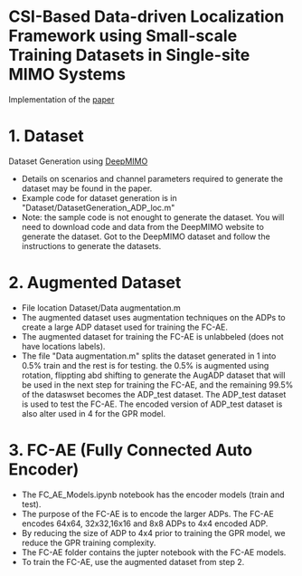 # CSI-Based Data-driven Localization Framework using Small-scale Training Datasets in Single-site MIMO Systems
Implementation of the [paper](https://arxiv.org/abs/2304.11455)
# 1. Dataset 
Dataset Generation using [DeepMIMO](https://www.deepmimo.net/) 
- Details on scenarios and channel parameters required to generate the dataset may be found in the paper.
- Example code for dataset generation is in "Dataset/DatasetGeneration_ADP_loc.m"
- Note: the sample code is not enought to generate the dataset.  You will need to download code and data from the DeepMIMO website to generate the dataset. Got to the DeepMIMO dataset and follow the instructions to generate the datasets. 
# 2. Augmented Dataset
- File location Dataset/Data augmentation.m
- The augmented dataset uses augmentation techniques on the ADPs to create a large ADP dataset used for training the FC-AE.
- The augmented dataset for training the FC-AE is unlabbeled (does not have locations labels).
- The file "Data augmentation.m" splits the dataset generated in 1 into 0.5% train and the rest is for testing. the 0.5% is augmented using rotation, flippting abd shifting to generate the AugADP dataset that will be used in the next step for training the FC-AE, and the remaining 99.5% of the dataswset becomes the ADP_test dataset. The ADP_test dataset is used to test the FC-AE. The encoded version of ADP_test dataset is also alter used in 4 for the GPR model.
# 3. FC-AE (Fully Connected Auto Encoder)
- The FC_AE_Models.ipynb notebook has the encoder models (train and test). 
- The purpose of the FC-AE is to encode the larger ADPs. The FC-AE encodes 64x64, 32x32,16x16 and 8x8 ADPs to 4x4 encoded ADP. 
- By reducing the size of ADP to 4x4 prior to training the GPR model, we reduce the GPR training complexity. 
- The FC-AE folder contains the jupter notebook with the FC-AE models.
- To train the FC-AE, use the augmented dataset from step 2.


